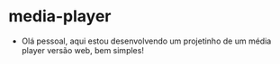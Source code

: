 # media-player
- Olá pessoal, aqui estou desenvolvendo um projetinho de um média player versão web, bem simples!
